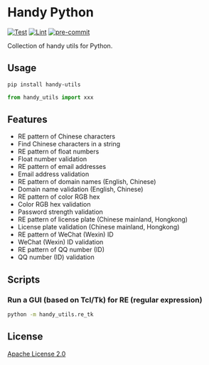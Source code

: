 # Handy Python

[![Test](https://github.com/leven-cn/handy.py/actions/workflows/test.yml/badge.svg)](https://github.com/leven-cn/handy.py/actions/workflows/test.yml)
[![Lint](https://github.com/leven-cn/handy.py/actions/workflows/lint.yml/badge.svg)](https://github.com/leven-cn/handy.py/actions/workflows/lint.yml)
[![pre-commit](https://img.shields.io/badge/pre--commit-enabled-brightgreen?logo=pre-commit&logoColor=white)](https://github.com/pre-commit/pre-commit)

Collection of handy utils for Python.

## Usage

```bash
pip install handy-utils
```

```python
from handy_utils import xxx
```

## Features

- RE pattern of Chinese characters
- Find Chinese characters in a string
- RE pattern of float numbers
- Float number validation
- RE pattern of email addresses
- Email address validation
- RE pattern of domain names (English, Chinese)
- Domain name validation (English, Chinese)
- RE pattern of color RGB hex
- Color RGB hex validation
- Password strength validation
- RE pattern of license plate (Chinese mainland, Hongkong)
- License plate validation (Chinese mainland, Hongkong)
- RE pattern of WeChat (Wexin) ID
- WeChat (Wexin) ID validation
- RE pattern of QQ number (ID)
- QQ number (ID) validation

## Scripts

### Run a GUI (based on Tcl/Tk) for RE (regular expression)

```bash
python -m handy_utils.re_tk
```

## License

[Apache License 2.0](https://github.com/leven-cn/handy.py/blob/master/LICENSE)
